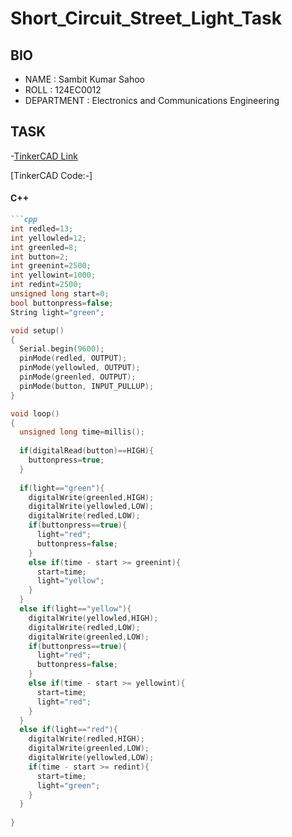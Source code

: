 # Short_Circuit_Street_Light_Task


## BIO
- NAME : Sambit Kumar Sahoo
- ROLL : 124EC0012
- DEPARTMENT : Electronics and Communications Engineering

## TASK
-[TinkerCAD Link](https://www.tinkercad.com/things/ipNdsOq9TZl-shortcircuittask124ec0012?sharecode=VumglJ95_jBoMZalGJHDlCMsYqRoLo2Bgrbbj9X5aVs)

[TinkerCAD Code:-]
#### **C++**
```md
```cpp
int redled=13;
int yellowled=12;
int greenled=8;
int button=2;
int greenint=2500;
int yellowint=1000;
int redint=2500;
unsigned long start=0;
bool buttonpress=false;
String light="green";

void setup()
{
  Serial.begin(9600);
  pinMode(redled, OUTPUT);
  pinMode(yellowled, OUTPUT);
  pinMode(greenled, OUTPUT);
  pinMode(button, INPUT_PULLUP);
}

void loop()
{
  unsigned long time=millis();
  
  if(digitalRead(button)==HIGH){
    buttonpress=true;
  }
  
  if(light=="green"){
    digitalWrite(greenled,HIGH);
    digitalWrite(yellowled,LOW);
    digitalWrite(redled,LOW);
    if(buttonpress==true){
      light="red";
      buttonpress=false;
    }
    else if(time - start >= greenint){
      start=time;
      light="yellow";
    }
  }
  else if(light=="yellow"){
    digitalWrite(yellowled,HIGH);
    digitalWrite(redled,LOW);
    digitalWrite(greenled,LOW);
    if(buttonpress==true){
      light="red";
      buttonpress=false;
    }
    else if(time - start >= yellowint){
      start=time;
      light="red";
    }
  }
  else if(light=="red"){
    digitalWrite(redled,HIGH);
    digitalWrite(greenled,LOW);
    digitalWrite(yellowled,LOW);
    if(time - start >= redint){
      start=time;
      light="green";
    }
  }
  
}

